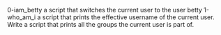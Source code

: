 0-iam_betty  a script that switches the current user to the user betty
1-who_am_i a script that prints the effective username of the current user.
Write a script that prints all the groups the current user is part of.
